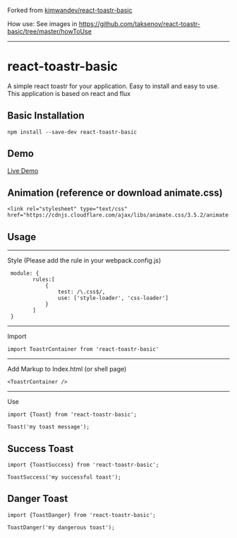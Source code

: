 Forked from 
<a href="https://github.com/kimwandev/react-toastr-basic">kimwandev/react-toastr-basic</a>

How use:
See images in
<a href="https://github.com/taksenov/react-toastr-basic/tree/master/howToUse">https://github.com/taksenov/react-toastr-basic/tree/master/howToUse</a>

---

react-toastr-basic
===
A simple react toastr for your application. Easy to install and easy to use. This application is based on react and flux

Basic Installation
---
```
npm install --save-dev react-toastr-basic
```

Demo
---
<a href="https://still-reaches-73675.herokuapp.com/">Live Demo</a>

Animation (reference or download animate.css)
---
```
<link rel="stylesheet" type="text/css" href="https://cdnjs.cloudflare.com/ajax/libs/animate.css/3.5.2/animate.min.css">
```

Usage
---


---
Style (Please add the rule in your webpack.config.js)
```
 module: {
        rules:[
            {
                test: /\.css$/,
                use: ['style-loader', 'css-loader']
            }
        ]
 }
```

---
Import
```
import ToastrContainer from 'react-toastr-basic'
```

---
Add Markup to Index.html (or shell page)
```
<ToastrContainer />
```

---
Use
```
import {Toast} from 'react-toastr-basic';
```
```
Toast('my toast message');
```

Success Toast
---
```
import {ToastSuccess} from 'react-toastr-basic';
```
```
ToastSuccess('my successful toast');
```

Danger Toast
---
```
import {ToastDanger} from 'react-toastr-basic';
```
```
ToastDanger('my dangerous toast');
```

